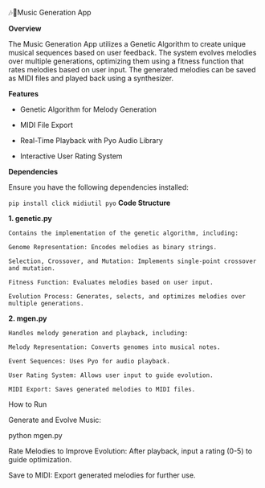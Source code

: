 🎶🎼Music Generation App

**Overview**

The Music Generation App utilizes a Genetic Algorithm to create unique musical sequences based on user feedback. The system evolves melodies over multiple generations, optimizing them using a fitness function that rates melodies based on user input. The generated melodies can be saved as MIDI files and played back using a synthesizer.

**Features**

  - Genetic Algorithm for Melody Generation

  - MIDI File Export

  - Real-Time Playback with Pyo Audio Library

  - Interactive User Rating System

**Dependencies**

Ensure you have the following dependencies installed:

```pip install click midiutil pyo```
**Code Structure**

**1. genetic.py**

    Contains the implementation of the genetic algorithm, including:
    
    Genome Representation: Encodes melodies as binary strings.
    
    Selection, Crossover, and Mutation: Implements single-point crossover and mutation.
    
    Fitness Function: Evaluates melodies based on user input.
    
    Evolution Process: Generates, selects, and optimizes melodies over multiple generations.

**2. mgen.py**
    
    Handles melody generation and playback, including:
    
    Melody Representation: Converts genomes into musical notes.
    
    Event Sequences: Uses Pyo for audio playback.
    
    User Rating System: Allows user input to guide evolution.
    
    MIDI Export: Saves generated melodies to MIDI files.

How to Run

Generate and Evolve Music:

python mgen.py

Rate Melodies to Improve Evolution: After playback, input a rating (0-5) to guide optimization.

Save to MIDI: Export generated melodies for further use.
